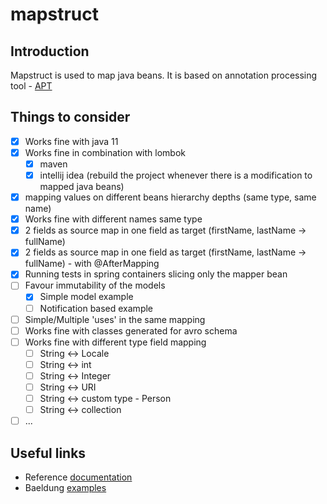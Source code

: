 # mapstruct 

## Introduction

Mapstruct is used to map java beans.
It is based on annotation processing tool - [APT](https://docs.oracle.com/javase/6/docs/technotes/guides/apt/index.html)

## Things to consider
- [x] Works fine with java 11
- [x] Works fine in combination with lombok
    - [x] maven
    - [x] intellij idea (rebuild the project whenever there is a modification to mapped java beans)
- [x] mapping values on different beans hierarchy depths (same type, same name)
- [x] Works fine with different names same type
- [x] 2 fields as source map in one field as target (firstName, lastName -> fullName)
- [x] 2 fields as source map in one field as target (firstName, lastName -> fullName) - with @AfterMapping
- [x] Running tests in spring containers slicing only the mapper bean
- [ ] Favour immutability of the models
    - [x] Simple model example
    - [ ] Notification based example   
- [ ] Simple/Multiple 'uses' in the same mapping
- [ ] Works fine with classes generated for avro schema
- [ ] Works fine with different type field mapping
    - [ ] String <-> Locale
    - [ ] String <-> int
    - [ ] String <-> Integer
    - [ ] String <-> URI
    - [ ] String <-> custom type - Person
    - [ ] String <-> collection
- [ ] ... 

## Useful links

- Reference [documentation](https://mapstruct.org/documentation/stable/reference/html/)
- Baeldung [examples](https://www.baeldung.com/tag/mapstruct/)
